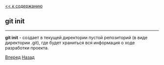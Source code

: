 [<< к содержанию](./readme.md)

## git init
---
**git init** - cоздает в текущей директории пустой репозиторий (в виде директории .git), где будет храниться вся информация о ходе разработки проекта.



[Вперед](./add.md)   [Назад](./help.md)
